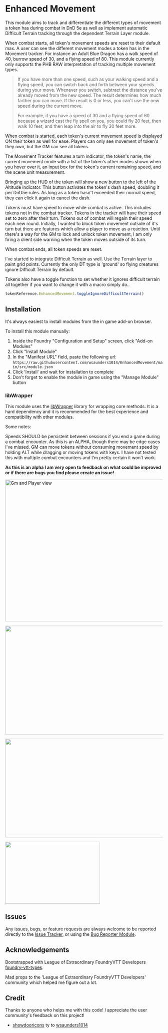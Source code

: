 # Enhanced Movement

<p>This module aims to track and differentiate the different types of movement a token has during combat in DnD 5e as well as implement automatic Difficult Terrain tracking through the dependent Terrain Layer module.</p>
When combat starts, all token's movement speeds are reset to their default max. A user can see the different movement modes a token has in the Movement tracker. For instance an Adult Blue Dragon has a walk speed of 40, burrow speed of 30, and a flying speed of 80. This module currently only supports the PHB RAW interpretation of tracking multiple movement types. 

>If you have more than one speed, such as your walking speed and a flying speed, you can switch back and forth between your speeds during your move. Whenever you switch, subtract the distance you've already moved from the new speed. The result determines how much farther you can move. If the result is 0 or less, you can't use the new speed during the current move.
>
>For example, if you have a speed of 30 and a flying speed of 60 because a wizard cast the fly spell on you, you could fly 20 feet, then walk 10 feet, and then leap into the air to fly 30 feet more.

When combat is started, each token's current movement speed is displayed ON their token as well for ease. Players can only see movement of token's they own, but the GM can see all tokens.

The Movement Tracker features a turn indicator, the token's name, the current movement mode with a list of the token's other modes shown when you hover over it, an input box for the token's current remaining speed, and the scene unit measurement.

Bringing up the HUD of the token will show a new button to the left of the Altitude indicator. This button activates the token's dash speed, doubling it per DnD5e rules. As long as a token hasn't exceeded their normal speed, they can click it again to cancel the dash.

Tokens must have speed to move while combat is active. This includes tokens not in the combat tracker. Tokens in the tracker will have their speed set to zero after their turn. Tokens out of combat will regain their speed each new round. Initially, I wanted to block token movement outside of it's turn but there are features which allow a player to move as a reaction. Until there's a way for the GM to lock and unlock token movement, I am only firing a client side warning when the token moves outside of its turn.

When combat ends, all token speeds are reset. 

I've started to integrate Difficult Terrain as well. Use the Terrain layer to paint grid points. Currently the only DT type is 'ground' so flying creatures ignore Difficult Terrain by default.

Tokens also have a toggle function to set whether it ignores difficult terrain all together if you want to change it with a macro simply do..
```javascript
tokenReference.EnhancedMovement.toggleIgnoreDifficultTerrain()
```

## Installation

It's always easiest to install modules from the in game add-on browser.

To install this module manually:
1.  Inside the Foundry "Configuration and Setup" screen, click "Add-on Modules"
2.  Click "Install Module"
3.  In the "Manifest URL" field, paste the following url:
`https://raw.githubusercontent.com/wsaunders1014/EnhancedMovement/main/src/module.json`
4.  Click 'Install' and wait for installation to complete
5.  Don't forget to enable the module in game using the "Manage Module" button

### libWrapper

This module uses the [libWrapper](https://github.com/ruipin/fvtt-lib-wrapper) library for wrapping core methods. It is a hard dependency and it is recommended for the best experience and compatibility with other modules.

Some notes:

Speeds SHOULD be persistent between sessions if you end a game during a combat encounter. As this is an ALPHA, though there may be edge cases I've missed.
GM can move tokens without consuming movement speed by holding ALT while dragging or moving tokens with keys.
I have not tested this with multiple combat encounters and I'm pretty certain it won't work.

**As this is an alpha I am very open to feedback on what could be improved or if there are bugs you find please create an issue!**

<p><img src="https://i.imgur.com/u08vtVw.jpg" alt="Gm and Player view" width="868" height="453" /></p>

<p><img src="https://i.imgur.com/UJsmTk5.jpg" alt="" width="710" height="347" /></p>

<p><img src="https://i.imgur.com/oo69MgO.jpg" alt="" width="683" height="315" /></p>

<p><img src="https://i.imgur.com/er5kCl1.jpg" alt="" width="303" height="198" /></p>


## Issues

Any issues, bugs, or feature requests are always welcome to be reported directly to the [Issue Tracker](https://github.com/wsaunders1014/EnhancedMovement/issues ), or using the [Bug Reporter Module](https://foundryvtt.com/packages/bug-reporter/).

## Acknowledgements

Bootstrapped with League of Extraordinary FoundryVTT Developers  [foundry-vtt-types](https://github.com/League-of-Foundry-Developers/foundry-vtt-types).

Mad props to the 'League of Extraordinary FoundryVTT Developers' community which helped me figure out a lot.

## Credit

Thanks to anyone who helps me with this code! I appreciate the user community's feedback on this project!

- [showdooricons](https://github.com/wsaunders1014/EnhancedMovement) ty to [wsaunders1014](https://github.com/wsaunders1014)